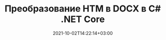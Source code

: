 ---
############################# Static ############################
layout: "autogen-gist"
date: 2021-10-02T14:22:14+03:00
draft: false
path: "ru/total/net/conversion/htm-to-docx/"
other_out_formats: "PDF Word Excel Image DOC DOCM DOCX DOT DOTM DOTX RTF TXT RTF HTML HTM MHT MHTML XLS XLSX XLSM XLSB XLT XLTX XLTM TSV CSV XLAM FODS DIF SXC PPT PPTX PPTM PPS PPSX PPSM POT POTX POTM ODT OTT OTP ODP ODS PSD PSB SVG SVGZ XPS TEX BMP PNG GIF JPEG JPG TIFF WEBP JP2 ICO DCM WMF EMZ WMZ TGA MD EPUB FODP DICOM"
ad_headline: "Конвертировать HTM в DOCX | .СЕТЬ"
ad_description: "Наиболее точное решение для преобразования документов HTM в DOCX для приложений .NET."

############################# Head ############################
head_title: "HTM-to-DOCX.NET — преобразование HTM в DOCX на C# .NET"
head_description: "API преобразования C# .NET HTM в DOCX. Преобразование HTM в PDF, Word, Excel, PowerPoint, изображения и более 100 других форматов файлов в приложениях .NET (C#, VB.NET, ASP.NET и .NET Core)."

############################# Header ############################
title: "Преобразование HTM в DOCX в C# .NET Core"
description: "API преобразования документов и изображений C# .NET для преобразования HTM в DOCX в приложениях C# .NET. Работайте с расширенными функциями преобразования документов, чтобы настроить внешний вид преобразованного документа. Легко конвертируйте все популярные форматы веб-файлов в документы Word, листы Excel, презентации PowerPoint, PDF, Photoshop, электронные книги и изображения и обратно. Программно преобразуйте весь документ или выберите определенные страницы исходного файла документа на основе выбранных номеров страниц или диапазонов страниц и легко преобразуйте в широкий диапазон поддерживаемых форматов документов."

############################# SubMenu ############################
submenu:
    enable: false

############################# Content ############################
content:
    enable: true
    block:
    - title_left: "Преобразование HTM в DOCX на C# .NET"
      content_left: |
          Выполните следующие простые шаги для преобразования HTM в DOCX в .NET. Просматривайте преобразованный документ DOCX как есть или визуализируйте и отображайте его в виде HTML, PDF или изображения без использования какого-либо внешнего программного обеспечения.

          -   Создайте объект **Converter** для преобразования документа HTM
          -   Установите параметры преобразования для формата DOCX
          -   Вызов метода **Convert** экземпляра класса **Converter** для преобразования в DOCX
          -   Установите параметры для просмотра **PDF** (PdfViewOptions), **JPG** (JpgViewOptions), **PNG** (PngViewOptions) или **HTML** (HtmlViewOptions)
          -   Создайте объект **Viewer** для просмотра преобразованного DOCX в формате HTML, PDF или изображения.
          
      title_right: "Инструкции по загрузке и установке"
      content_right: |
          Пространства имен `GroupDocs.Conversion` и `GroupDocs.Viewer` необходимы для преобразования форматов файлов Word в широкий спектр изображений и типов документов, таких как PDF, Microsoft Office (Word, Excel, PowerPoint, Project, Outlook), OpenDocument, HTML и Схемы САПР. Изучите другие [API .NET для документов Office](https://products.conholdate.com/ru/total/net/), предлагаемые Conholdate.Total.
          
          Получите соответствующие файлы сборки из [загрузок](https://downloads.conholdate.com/total/net) или загрузите весь пакет из [Nuget](https://www.nuget.org/packages/Conholdate.Total/), чтобы добавить `Conholdate.Total для .NET` прямо в вашу рабочую область.
          
      gisthash: "c93008180c287d2c0e630c3a87099946"
      gistfile: "html-to-word-docx-conversion.cs"

    - title_left: "Преобразование HTML в PDF на C# .NET"
      content_left: |
          Точно преобразуйте веб-документ HTML5 в файл PDF в приложениях .NET любого типа (C#, ASP.NET, VB.NET и .NET Core) с помощью трех простых строк кода.

          Преобразование в файлы HTML также поддерживается с использованием дополнительных параметров, таких как фиксированный макет для точного позиционирования элементов HTML и управление уровнем масштабирования преобразованного документа в процентах.

          -   Загрузите исходный файл **HTML**
          -   Установите параметры преобразования для формата **PDF**
          -   Преобразование **HTML** в формат **PDF**
        
      title_right: "Извлечение информации из исходного документа"
      content_right: |
          Функция извлечения информации о документах не только позволяет получить основную информацию об исходном файле документа, но также поддерживает извлечение некоторой ценной информации, специфичной для формата файла, такой как даты начала и окончания проекта в файле Microsoft Project, любые ограничения печати документа PDF, список папок, заключенных в файле данных Outlook и т. д.

          Преобразование популярных форматов файлов документов в различных операционных системах, таких как Windows, Linux или macOS, при использовании таких платформ, как Windows Azure, Mono и Xamarin.
          
      gisthash: "4f311c07ae9ee691b8afb7960aa6c806"
      gistfile: "html-to-pdf-conversion.cs"

    - title_left: "Преобразование файла JSON в Excel в C# .NET"
      content_left: |
          Преобразование файла JSON в файл Excel в .NET стало проще благодаря Conholdate.Total для API .NET. Используйте файл JSON в качестве источника данных и точно преобразуйте его в формат файла электронной таблицы Excel, добавив несколько строк кода C # без использования какого-либо внешнего программного обеспечения.

          -   Создайте объект **Converter** для преобразования файла JSON.
          -   Создайте экземпляр класса **SpreadsheetConvertOptions**
          -   Вызовите метод **Convert** экземпляра класса **Converter** для преобразования в XLSX.
          
      title_right: "Загрузка и преобразование удаленных документов"
      content_right: |
          Используя Conholdate.Total для .NET, разработчики могут загружать и преобразовывать документы из различных удаленных мест и ресурсов облачного хранилища документов, таких как Amazon S3, Microsoft Azure Blob, FTP, локальный диск, поток или простой URL-адрес. Вам просто нужно указать метод для получения удаленного потока документов, а затем передать его классу Converter в качестве конструктора.
          
          API-интерфейсы Conholdate.Total для .NET являются родными для Windows Forms, ASP.NET, WPF, WCF или любого типа приложений на основе .NET Framework 2.0 или более поздней версии.
          
      gisthash: "7864dd1c0c16ca647722d18664d5c84a"
      gistfile: "json-to-excel-spreadsheet-conversion.cs"

############################# About Formats ############################
about_formats:
    enable: false
############################# More Formats ############################
more_formats:
    enable: true
    auto: false
    other_out_formats: PDF Word Excel Image DOC DOCM DOCX DOT DOTM DOTX RTF TXT RTF HTML HTM MHT MHTML XLS XLSX XLSM XLSB XLT XLTX XLTM TSV CSV XLAM FODS DIF SXC PPT PPTX PPTM PPS PPSX PPSM POT POTX POTM ODT OTT OTP ODP ODS PSD PSB SVG SVGZ XPS TEX BMP PNG GIF JPEG JPG TIFF WEBP JP2 ICO DCM WMF EMZ WMZ TGA MD EPUB FODP DICOM
############################# Back to top ###############################
back_to_top:
  enable: true
---